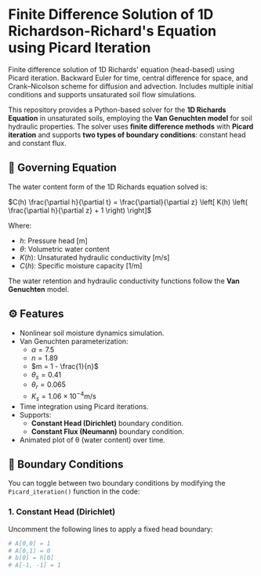 # Finite Difference Solution of 1D Richardson-Richard's Equation using Picard Iteration
Finite difference solution of 1D Richards' equation (head-based) using Picard iteration. Backward Euler for time, central difference for space, and Crank–Nicolson scheme for diffusion and advection. Includes multiple initial conditions and supports unsaturated soil flow simulations.

This repository provides a Python-based solver for the **1D Richards Equation** in unsaturated soils, employing the **Van Genuchten model** for soil hydraulic properties. The solver uses **finite difference methods** with **Picard iteration** and supports **two types of boundary conditions**: constant head and constant flux.

## 🔬 Governing Equation

The water content form of the 1D Richards equation solved is:


$C(h) \frac{\partial h}{\partial t} = \frac{\partial}{\partial z} \left[ K(h) \left( \frac{\partial h}{\partial z} + 1 \right) \right]$

Where:

- $h$: Pressure head [m]  
- $\theta$: Volumetric water content  
- $K(h)$: Unsaturated hydraulic conductivity [m/s]  
- $C(h)$: Specific moisture capacity [1/m]

The water retention and hydraulic conductivity functions follow the **Van Genuchten** model.

## ⚙️ Features

- Nonlinear soil moisture dynamics simulation.
- Van Genuchten parameterization:
  - $\alpha = 7.5$
  - $n = 1.89$
  - $m = 1 - \frac{1}{n}$
  - $\theta_s = 0.41$
  - $\theta_r = 0.065$
  - $K_s = 1.06 \times 10^{-4} \text{m/s}$
- Time integration using Picard iterations.
- Supports:
  - **Constant Head (Dirichlet)** boundary condition.
  - **Constant Flux (Neumann)** boundary condition.
- Animated plot of θ (water content) over time.

## 📌 Boundary Conditions

You can toggle between two boundary conditions by modifying the `Picard_iteration()` function in the code:

### 1. Constant Head (Dirichlet)

Uncomment the following lines to apply a fixed head boundary:

```python
# A[0,0] = 1
# A[0,1] = 0
# b[0] = h[0]
# A[-1, -1] = 1
